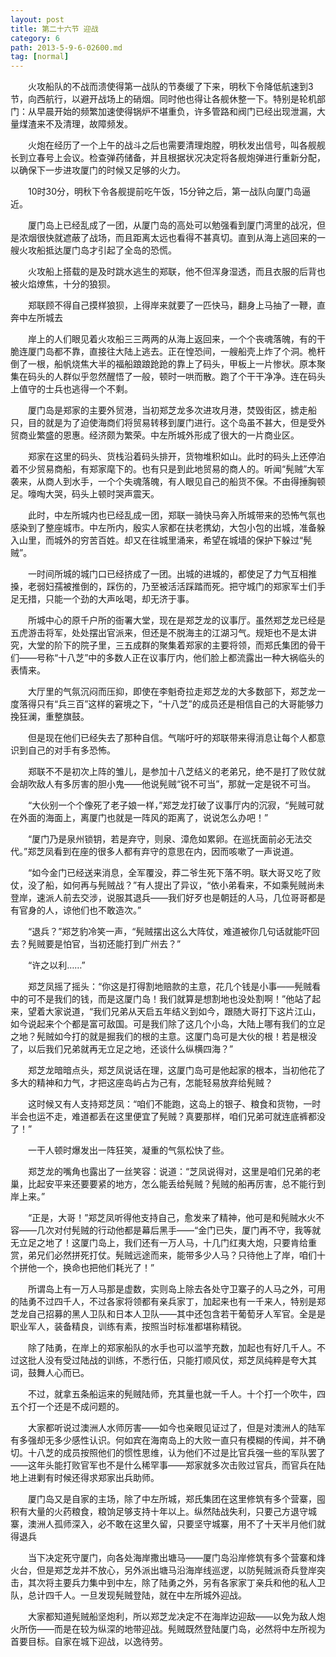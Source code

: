 ```yaml
---
layout: post
title: 第二十六节 迎战
category: 6
path: 2013-5-9-6-02600.md
tag: [normal]
---
```


　　火攻船队的不战而溃使得第一战队的节奏缓了下来，明秋下令降低航速到3节，向西航行，以避开战场上的硝烟。同时他也得让各舰休整一下。特别是轮机部门：从早晨开始的频繁加速使得锅炉不堪重负，许多管路和阀门已经出现泄漏，大量煤渣来不及清理，故障频发。

　　火炮在经历了一个上午的战斗之后也需要清理炮膛，明秋发出信号，叫各舰舰长到立春号上会议。检查弹药储备，并且根据状况决定将各舰炮弹进行重新分配，以确保下一步进攻厦门的时候又足够的火力。

　　10时30分，明秋下令各舰提前吃午饭，15分钟之后，第一战队向厦门岛逼近。

　　厦门岛上已经乱成了一团，从厦门岛的高处可以勉强看到厦门湾里的战况，但是浓烟很快就遮蔽了战场，而且距离太远也看得不甚真切。直到从海上逃回来的一艘火攻船抵达厦门岛才引起了全岛的恐慌。

　　火攻船上搭载的是及时跳水逃生的郑联，他不但浑身湿透，而且衣服的后背也被火焰燎焦，十分的狼狈。

　　郑联顾不得自己摸样狼狈，上得岸来就要了一匹快马，翻身上马抽了一鞭，直奔中左所城去

　　岸上的人们眼见着火攻船三三两两的从海上返回来，一个个丧魂落魄，有的干脆连厦门岛都不靠，直接往大陆上逃去。正在惶恐间，一艘船壳上炸了个洞。桅杆倒了一根，船帆烧焦大半的福船踉踉跄跄的靠上了码头，甲板上一片惨状。原本聚集在码头的人群似乎忽然醒悟了一般，顿时一哄而散。跑了个干干净净。连在码头上值守的士兵也逃得一个不剩。

　　厦门岛是郑家的主要外贸港，当初郑芝龙多次进攻月港，焚毁街区，掳走船只，目的就是为了迫使海商们将贸易转移到厦门进行。这个岛虽不甚大，但是受外贸商业繁盛的恩惠。经济颇为繁荣。中左所城外形成了很大的一片商业区。

　　郑家在这里的码头、货栈沿着码头排开，货物堆积如山。此时的码头上还停泊着不少贸易商船，有郑家麾下的。也有只是到此地贸易的商人的。听闻“髡贼”大军袭来，从商人到水手，一个个失魂落魄，有人眼见自己的船货不保。不由得捶胸顿足。嚎啕大哭，码头上顿时哭声震天。

　　此时，中左所城内也已经乱成一团，郑联一骑快马奔入所城带来的恐怖气氛也感染到了整座城市。中左所内，殷实人家都在扶老携幼，大包小包的出城，准备躲入山里，而城外的穷苦百姓。却又在往城里涌来，希望在城墙的保护下躲过“髡贼”。

　　一时间所城的城门口已经挤成了一团。出城的进城的，都使足了力气互相推搡，老弱妇孺被推倒的，踩伤的，乃至被活活踩踏而死。把守城门的郑家军士们手足无措，只能一个劲的大声吆喝，却无济于事。

　　所城中心的原千户所的衙署大堂，现在是郑芝龙的议事厅。虽然郑芝龙已经是五虎游击将军，处处摆出官派来，但还是不脱海主的江湖习气。规矩也不是太讲究，大堂的阶下的院子里，三五成群的聚集着郑家的主要将领，而郑氏集团的骨干们——号称“十八芝”中的多数人正在议事厅内，他们脸上都流露出一种大祸临头的表情来。

　　大厅里的气氛沉闷而压抑，即使在李魁奇拉走郑芝龙的大多数部下，郑芝龙一度落得只有“兵三百”这样的窘境之下，“十八芝”的成员还是相信自己的大哥能够力挽狂澜，重整旗鼓。

　　但是现在他们已经失去了那种自信。气喘吁吁的郑联带来得消息让每个人都意识到自己的对手有多恐怖。

　　郑联不不是初次上阵的雏儿，是参加十八芝结义的老弟兄，绝不是打了败仗就会胡吹敌人有多厉害的胆小鬼——他说髡贼“锐不可当”，那就一定是锐不可当。

　　“大伙别一个个像死了老子娘一样，”郑芝龙打破了议事厅内的沉寂，“髡贼可就在外面的海面上，离厦门也就是一阵风的距离了，说说怎么办吧！”

　　“厦门乃是泉州锁钥，若是弃守，则泉、漳危如累卵。在巡抚面前必无法交代。”郑芝凤看到在座的很多人都有弃守的意思在内，因而咳嗽了一声说道。

　　“如今金门已经送来消息，全军覆没，莽二爷生死下落不明。联大哥又吃了败仗，没了船，如何再与髡贼战？”有人提出了异议，“依小弟看来，不如乘髡贼尚未登岸，速派人前去交涉，说服其退兵——我们好歹也是朝廷的人马，几位哥哥都是有官身的人，谅他们也不敢造次。”

　　“退兵？”郑芝豹冷笑一声，“髡贼摆出这么大阵仗，难道被你几句话就能吓回去？髡贼要是怕官，当初还能打到广州去？”

　　“许之以利……”

　　郑芝凤摇了摇头：“你这是打得割地赔款的主意，花几个钱是小事——髡贼看中的可不是我们的钱，而是这厦门岛！我们就算是想割地也没处割啊！”他站了起来，望着大家说道，“我们兄弟从天启五年结义到如今，跟随大哥打下这片江山，如今说起来个个都是富可敌国。可是我们除了这几个小岛，大陆上哪有我们的立足之地？髡贼如今打的就是掘我们的根的主意。这厦门岛可是大伙的根！若是根没了，以后我们兄弟就再无立足之地，还谈什么纵横四海？”

　　郑芝龙暗暗点头，郑芝凤说话在理，这厦门岛可是他起家的根本，当初他花了多大的精神和力气，才把这座岛屿占为己有，怎能轻易放弃给髡贼？

　　这时候又有人支持郑芝凤：“咱们不能跑，这岛上的银子、粮食和货物，一时半会也运不走，难道都丢在这里便宜了髡贼？真要那样，咱们兄弟可就连底裤都没了！”

　　一干人顿时爆发出一阵狂笑，凝重的气氛松快了些。

　　郑芝龙的嘴角也露出了一丝笑容：说道：“芝凤说得对，这里是咱们兄弟的老巢，比起安平来还要要紧的地方，怎么能丢给髡贼？髡贼的船再厉害，总不能行到岸上来。”

　　“正是，大哥！”郑芝凤听得他支持自己，愈发来了精神，他可是和髡贼水火不容——几次对付髡贼的行动他都是幕后黑手——“金门已失，厦门再不守，我等就无立足之地了！这厦门岛上，我们还有一万人马，十几门红夷大炮，只要肯给重赏，弟兄们必然拼死打仗。髡贼远途而来，能带多少人马？只待他上了岸，咱们十个拼他一个，换命也把他们耗光了！”

　　所谓岛上有一万人马那是虚数，实则岛上除去各处守卫寨子的人马之外，可用的陆勇不过四千人，不过各家将领都有亲兵家丁，加起来也有一千来人，特别是郑芝龙自己招募的黑人卫队和日本人卫队——其中还包含若干葡萄牙人军官。全是是职业军人，装备精良，训练有素，按照当时标准都堪称精锐。

　　除了陆勇，在岸上的郑家船队的水手也可以滥竽充数，加起也有好几千人。不过这批人没有受过陆战的训练，不悉行伍，只能打顺风仗，郑芝凤纯粹是夸大其词，鼓舞人心而已。

　　不过，就拿五条船运来的髡贼陆师，充其量也就一千人。十个打一个吹牛，四五个打一个还是不成问题的。

　　大家都听说过澳洲人水师厉害——如今也亲眼见证过了，但是对澳洲人的陆军有多强却无多少感性认识。何如宾在海南岛上的大败一直只有模糊的传闻，并不确切。十八芝的成员按照他们的惯性思维，认为他们不过是比官兵强一些的军队罢了——这年头能打败官军也不是什么稀罕事——郑家就多次击败过官兵，而官兵在陆地上进剿有时候还得求郑家出兵助师。

　　厦门岛又是自家的主场，除了中左所城，郑氏集团在这里修筑有多个营寨，囤积有大量的火药粮食，粮饷足够支持十年以上。纵然陆战失利，只要己方退守城寨，澳洲人孤师深入，必不敢在这里久留，只要坚守城寨，用不了十天半月他们就得退兵

　　当下决定死守厦门，向各处海岸撒出塘马——厦门岛沿岸修筑有多个营寨和烽火台，但是郑芝龙并不放心，另外派出塘马沿海岸线巡逻，以防髡贼派奇兵登岸突击，其次将主要兵力集中到中左，除了陆勇之外，另有各家家丁亲兵和他的私人卫队，总计四千人。一旦发现髡贼登陆，就在中左所城外迎战。

　　大家都知道髡贼船坚炮利，所以郑芝龙决定不在海岸边迎敌——以免为敌人炮火所伤——而是在较为纵深的地带迎战。髡贼既然登陆厦门岛，必然将中左所视为首要目标。自家在城下迎战，以逸待劳。
